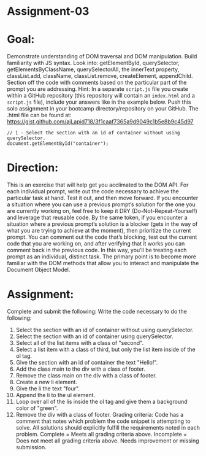 ﻿# Assignment-03

# Goal:
Demonstrate understanding of DOM traversal and DOM manipulation. Build familiarity with JS syntax. Look into: getElementById, querySelector, getElementsByClassName, querySelectorAll, the innerText property, classList.add, className, classList.remove, createElement, appendChild. Section off the code with comments based on the particular part of the prompt you are addressing. 
Hint:
In a separate `script.js` file you create within a GitHub repository (this repository will contain an `index.html` and a `script.js` file), include your answers like in the example below. Push this solo assignment in your bootcamp directory/repository on your GitHub.
The .html file can be found at: https://gist.github.com/ajLapid718/3f1caaf7365a9d9049c1b5e8b9c45d97
```
// 1 - Select the section with an id of container without using querySelector.
document.getElementById("container");
```
# Direction:
This is an exercise that will help get you acclimated to the DOM API. For each individual prompt, write out the code necessary to achieve the particular task at hand. Test it out, and then move forward. If you encounter a situation where you can use a previous prompt’s solution for the one you are currently working on, feel free to keep it DRY (Do-Not-Repeat-Yourself) and leverage that reusable code. By the same token, if you encounter a situation where a previous prompt’s solution is a blocker (gets in the way of what you are trying to achieve at the moment), then prioritize the current prompt. You can comment out the code that’s blocking, test out the current code that you are working on, and after verifying that it works you can comment back in the previous code. In this way, you’ll be treating each prompt as an individual, distinct task. The primary point is to become more familiar with the DOM methods that allow you to interact and manipulate the Document Object Model.

# Assignment:
Complete and submit the following:
Write the code necessary to do the following:
1) Select the section with an id of container without using querySelector.
2) Select the section with an id of container using querySelector.
3) Select all of the list items with a class of "second".
4) Select a list item with a class of third, but only the list item inside of the ol tag.
5) Give the section with an id of container the text "Hello!".
6) Add the class main to the div with a class of footer.
7) Remove the class main on the div with a class of footer.
8) Create a new li element.
9) Give the li the text "four".
10) Append the li to the ul element.
12) Loop over all of the lis inside the ol tag and give them a background color of "green".
13) Remove the div with a class of footer.
Grading criteria:
Code has a comment that notes which problem the code snippet is attempting to solve.
All solutions should explicitly fulfill the requirements noted in each problem.
Complete = Meets all grading criteria above.
Incomplete = Does not meet all grading criteria above. Needs improvement or missing submission.
